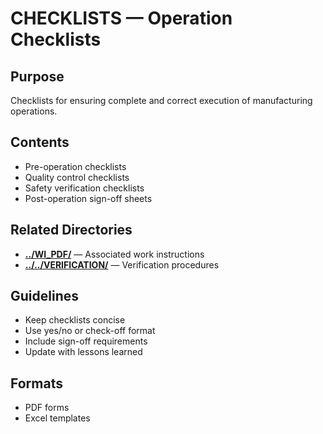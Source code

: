# CHECKLISTS — Operation Checklists

## Purpose
Checklists for ensuring complete and correct execution of manufacturing operations.

## Contents
- Pre-operation checklists
- Quality control checklists
- Safety verification checklists
- Post-operation sign-off sheets

## Related Directories
- **[../WI_PDF/](../WI_PDF/)** — Associated work instructions
- **[../../VERIFICATION/](../../VERIFICATION/)** — Verification procedures

## Guidelines
- Keep checklists concise
- Use yes/no or check-off format
- Include sign-off requirements
- Update with lessons learned

## Formats
- PDF forms
- Excel templates

